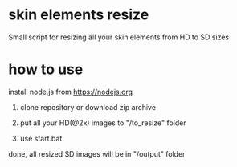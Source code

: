 # skin elements resize
Small script for resizing all your skin elements from HD to SD sizes
# how to use
install node.js from https://nodejs.org

1. clone repository or download zip archive

2. put all your HD(@2x) images to "/to_resize" folder

3. use start.bat

done, all resized SD images will be in "/output" folder
